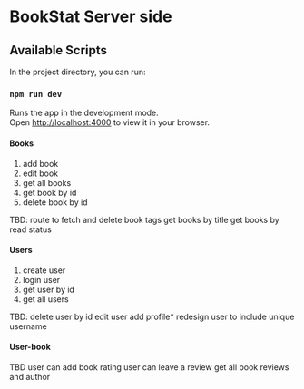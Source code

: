 # BookStat Server side

## Available Scripts

In the project directory, you can run:

### `npm run dev`

Runs the app in the development mode.\
Open [http://localhost:4000](http://localhost:4000) to view it in your browser.

#### Books

1. add book
2. edit book
3. get all books
4. get book by id
5. delete book by id

TBD:
route to fetch and delete book tags
get books by title
get books by read status

#### Users

1. create user
2. login user
3. get user by id
4. get all users

TBD:
delete user by id
edit user
add profile*
redesign user to include unique username

#### User-book

TBD
user can add book rating
user can leave a review
get all book reviews and author
